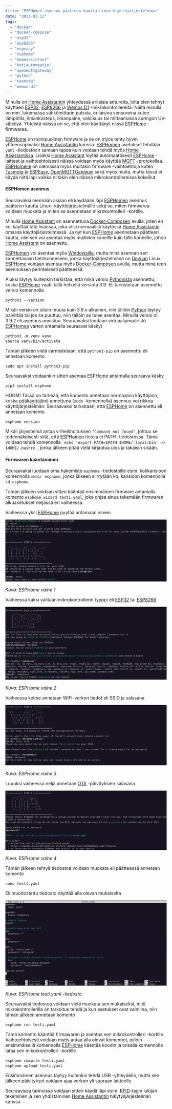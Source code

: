 ```yaml
---
title: "ESPHomen asennus päätteen kautta Linux käyttöjärjestelmään"
date: "2023-02-12"
tags: 
  - "docker"
  - "docker-compose"
  - "esp32"
  - "esp8266"
  - "espeasy"
  - "esphome"
  - "homeassistant"
  - "kotiautomaatio"
  - "openmqttgateway"
  - "python"
  - "tasmota"
  - "wemos-d1"
---
```


Minulla on [Home Assistantin](https://www.home-assistant.io/) yhteydessä erilaisia antureita, joita olen tehnyt käyttäen [ESP32](https://www.espressif.com/en/products/socs/esp32), [ESP8266](https://www.espressif.com/en/products/socs/esp8266) ja [Wemos D1](https://www.wemos.cc/en/latest/d1/index.html) -mikrokontrollereita. Näitä minulla on mm. lukemassa sähkömittarin pulssia, erilaisina sensoreina kuten lämpötila, ilmankosteus, ilmanpaine, valoisuus tai mittaamassa auringon UV-säteilyä. Yhteistä näissä on se, että olen käyttänyt niissä [ESPHome](https://esphome.io/) -firmwarea.

[ESPHome](https://esphome.io/) on monipuolinen firmware ja se on myös tehty hyvin yhteensopivaksi [Home Assistantin](https://www.home-assistant.io/) kanssa. [ESPHomen](https://esphome.io/) asetukset tehdään `yaml` -tiedostoon samaan tapaa kuin voidaan tehdä myös [Home Assistantissa](https://www.home-assistant.io/). Lisäksi [Home Assistant](https://www.home-assistant.io/) löytää automaattisesti [ESPHome](https://esphome.io/) -laitteet ja vaihtoehtoisesti näissä voidaan myös käyttää [MQTT](https://mqtt.org/) -protokollaa. [ESPHomelle](https://esphome.io/) on olemassa myös muitakin firmware -vaihtoehtoja kuten [Tasmota](https://tasmota.github.io/docs/) ja [ESPEasy](https://www.letscontrolit.com/wiki/index.php/ESPEasy), [OpenMQTTGateway](https://docs.openmqttgateway.com/) sekä myös muita, mutta tässä ei käydä niitä läpi vaikka niitäkin olen näissä mikrokontrollereissa kokeillut.

#### ESPHomen asennus

Seuraavaksi mennään asiaan eli käydäään läpi [ESPHomen](https://esphome.io/) asennus päätteen kautta Linux -käyttöjärjestelmälle sekä se, miten firmwarea voidaan muokata ja miten se asennetaan mikrokontrolleri -kortille.

Minulla [Home Assistant](https://www.home-assistant.io/) on asennettuna [Docker-Composen](https://docs.docker.com/compose/) avulla, joten en voi käyttää tätä lisäosaa, joka olisi normaalisti käytössä [Home Assistantin](https://www.home-assistant.io/) omassa käyttöjärjestelmässä. Ja nyt kun [ESPHome](https://esphome.io/) asennetaan päätteen kautta, niin sen voi asentaa myös muillekin koneille kuin tälle koneelle, johon [Home Assistant](https://www.home-assistant.io/) on asennettu.

[ESPHomen](https://esphome.io/) voi asentaa myös [Windowsille](https://esphome.io/guides/installing_esphome.html#windows), mutta minä asennan sen kannettavaan tietokoneeseen, jonka käyttöjärjestelmänä on [Devuan](https://www.devuan.org/) Linux. [ESPHome](https://esphome.io/) voidaan asentaa myös [Docker-Composen](https://esphome.io/guides/getting_started_command_line.html#installation) avulla, mutta minä teen asennuksen perinteisesti päätteessä.

Aluksi täytyy kuitenkin tarkistaa, että mikä versio [Pythonista](https://www.python.org/) asennettu, koska [ESPHome](https://esphome.io/) vaatii tällä hetkellä versiota 3.9. Eli tarkistetaan asennettu versio komennolla

```
python3 --version
```

Mikäli versio on jotain muuta kuin 3.9.x alkuinen, niin tällöin [Python](https://www.python.org/) täytyy päivittää tai jos se puuttuu, niin tällöin se tulee asentaa. Minulla versio oli 3.9.2 eli asennus onnistuu. Seuraavaksi luodaan virtuaaliympäristö [ESPHomea](https://esphome.io/) varten antamalla seuraavat käskyt

```
python3 -m venv venv
source venv/bin/activate
```

Tämän jälkeen vielä varmistetaan, että `python3-pip` on asennettu eli annetaan komento

```
sudo apt install python3-pip
```

Seuraavaksi voidaankin sitten asentaa [ESPHome](https://esphome.io/) antamalla seuraava käsky

```
pip3 install esphome
```

HUOM! Tässä on tärkeää, että komento annetaan normaalina käyttäjänä, koska pääkäyttäjänä annettuna (`sudo` -komennolla) asennus voi rikkoa käyttöjärjestelmän. Seuraavaksi tarkistaan, että [ESPHome](https://esphome.io/) on asennettu eli annetaan komento

```
esphome version
```

Mikäli järjestelmä antaa virheilmoituksen `"Command not found"`, johtuu se todennäköisesti siitä, että [ESPHomen](https://esphome.io/) tietoja ei PATH -tiedostossa. Tämä voidaan tehdä komennolla `` `echo 'export PATH=$PATH:$HOME/.local/bin' >> $HOME/.bashrc` ``, jonka jälkeen pitää vielä kirjautua ulos ja takaisin sisään.

#### Firmwaren kääntäminen

Seuraavaksi luodaan oma hakemisto `esphome` -tiedostoille esim. kotikansioon komennolla `mkdir esphome`, jonka jälkeen siirrytään ko. kansioon komennolla `cd esphome`.

Tämän jälkeen voidaan sitten kääntää ensimmäinen firmware antamalla komento `esphome wizard testi.yaml`, joka ohjaa sinua tekemään firmwaren alkuasetukset neljässä eri vaiheessa.

Vaiheessa yksi [ESPHome](https://esphome.io/) pyytää antamaan nimen

![](/images/esphomen-asennus-paatteen-kautta-linux-kayttojarjestelmaan/kuva1.webp)

_Kuva: ESPHome vaihe 1_

Vaiheessa kaksi valitaan mikrokontrollerin tyyppi eli [ESP32](https://www.espressif.com/en/products/socs/esp32) tai [ESP8266](https://www.espressif.com/en/products/socs/esp8266)

![](/images/esphomen-asennus-paatteen-kautta-linux-kayttojarjestelmaan/kuva2.webp)

_Kuva: ESPHome vaihe 2_

Vaiheessa kolme annetaan WIFI-verkon tiedot eli SSID ja salasana

![](/images/esphomen-asennus-paatteen-kautta-linux-kayttojarjestelmaan/kuva3.webp)

__Kuva: ESPHome vaihe_ 3_

Lopuksi vaiheessa neljä annetaan [OTA](https://en.wikipedia.org/wiki/Over-the-air_update) -päivityksien salasana

![](/images/esphomen-asennus-paatteen-kautta-linux-kayttojarjestelmaan/kuva4.webp)

_Kuva: ESPHome vaihe 4_

Tämän jälkeen tehtyä tiedostoa voidaan muokata eli päätteessä annetaan komento

```
nano testi.yaml
```

Eli muodostettu tiedosto näyttää alla olevan mukaiselta

![](/images/esphomen-asennus-paatteen-kautta-linux-kayttojarjestelmaan/kuva5.webp)

_Kuva: ESPHome testi.yaml -tiedosto_

Seuraavaksi tiedostoa voidaan vielä muokata sen mukaiseksi, mitä mikrokontrollerilla on tarkoitus tehdä ja kun asetukset ovat valmiina, niin tämän jälkeen annetaan komento

```
esphome run testi.yaml
```

Tämä komento kääntää firmawaren ja asentaa sen mikrokontrolleri -kortille. Vaihtoehtoisesti voidaan myös antaa alla olevat komennot, jolloin ensimmäisellä komennolla [ESPHome](https://esphome.io/) kääntää koodin ja toisella komennolla lataa sen mikrokontrolleri -kortille

```
esphome compile testi.yaml
esphome upload testi.yaml
```

Ensimmäinen asennus täytyy kuitenkin tehdä USB -yhteydellä, mutta sen jälkeen päivitykset voidaan ajaa verkon yli suoraan laitteelle.

Seuraavissa tarinoissa voidaan sitten käydä läpi esim. [RFID](https://fi.wikipedia.org/wiki/RFID)\-tagin lukijan tekeminen ja sen yhdistäminen [Home Assistantin](https://www.home-assistant.io/) hälytysjärjestelmän kanssa.

